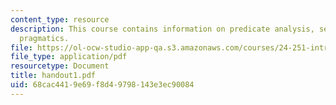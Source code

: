 ```yaml
---
content_type: resource
description: This course contains information on predicate analysis, semantics and
  pragmatics.
file: https://ol-ocw-studio-app-qa.s3.amazonaws.com/courses/24-251-introduction-to-philosophy-of-language-spring-2005/68cac4419e69f8d49798143e3ec90084_handout1.pdf
file_type: application/pdf
resourcetype: Document
title: handout1.pdf
uid: 68cac441-9e69-f8d4-9798-143e3ec90084
---
```

